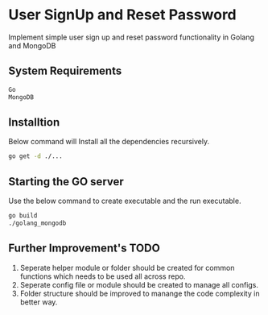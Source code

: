 # User SignUp and Reset Password

Implement simple user sign up and reset password functionality in Golang and MongoDB


## System Requirements

```bash
Go
MongoDB
```

## Installtion

Below command will Install all the dependencies recursively.

```bash
go get -d ./...
```

## Starting the GO server

Use the below command to create executable and the run executable.

```bash
go build
./golang_mongodb
```

## Further Improvement's TODO

1. Seperate helper module or folder should be created for common functions which needs to be used all across repo.
2. Seperate config file or module should be created to manage all configs.
3. Folder structure should be improved to manange the code complexity in better way.
